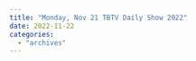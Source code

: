 ```yaml
---
title: "Monday, Nov 21 TBTV Daily Show 2022"
date: 2022-11-22
categories: 
  - "archives"
---
```



